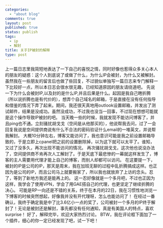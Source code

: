 ```yaml
--- 
categories: 
  - "about blog"
comments: true
layout: post
published: true
status: publish
tags: 
  - ip
  - 解封
title: 关于IP被封的解释
type: post
---
```

上一篇日志里我简短地表达了一下自己的喜悦之情，同时好像也惹得众多关心本人的朋友的疑惑：这个人到底说了或做了什么，为什么IP会被封，为什么又被解封。虽然我在一些朋友的留言后也做了些回复，不过貌似单独写一篇日志来专门解释一下比较好一点，所以本日志会很水很无趣，已经知道原因的朋友请绕道吧。
先说一下为什么会被封IP,以及封的是什么IP,并且后果是什么。起因是我自己瞎折腾（所以说折腾也是有代价的），想弄个自己域名的邮箱，于是直接在没有任何指导和借鉴的情况下弄了起来。期间，我还很天真地用outlook设置邮箱，并发出了测试邮件，结果是没成功。虽然没成功，不过我也没当一回事，不过现在想想可能就是这个操作导致IP被封的吧。<!--more-->
当天晚一些的时候，我就发现不能访问博客了，并且ping也不通。立刻骚扰胡戈戈（空间是从他那买的），他说帮我去问，过了一会回复我说是空间提供商说有什么不合法的密码验证什么email的一堆英文，并说帮我解封。
大概10分钟左右，博客又能访问了，我也意识可能是我之前设置邮箱导致的，于是立即上cpanel把之前的设置删除掉，以为这下就可以太平了。谁知，又过了没多久，再次出现不能访问的情况。
再次骚扰胡戈戈，这次他也说没办法了，空间提供商不肯再次人工解封了。于是天底下最悲惨的一幕就这样发生了，博客的主人需要用代理才能上自己的博客，而别人却都可以访问。
在这要提一下，被封的IP是公司的IP，那天是周末，我在加班无聊的过程中乱折腾搞成这样。也正因为是公司的IP，而且公司马上就要搬家了，所以我也就放弃了上访的念头。忍了，等到了新地方我还是能再上的。
这一忍好像就是一个多月吧，不过也正因为这样，我学会了使用VPN，学会了用GAE搭自己的代理，也更坚定了继续折腾的决心。
可能是RP一向还是不错的关系，终于在本月的22日，我在习惯性地浏览一下博客的时候突然想起，好像我并没有开代理呀，怎么也能访问了！
在经过一番确认，我终于确定我是中了比3.6亿小一点的奖了，公司被封一个多月的IP终于解封了！无论是被封还是解封，事先都没有任何通知，真是有美国人的特点，喜欢surprise！
好了，解释完毕，欢迎大家热烈讨论。
BTW，我在评论框下面加了一个插件，细心的你一定已经发现了吧，试一下吧！

